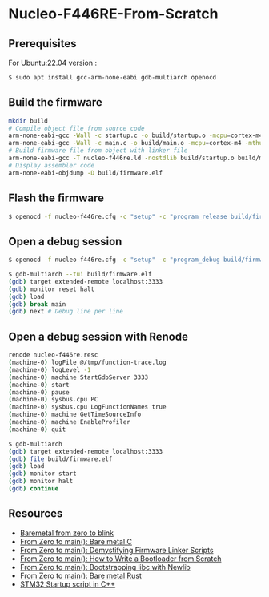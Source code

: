 # Nucleo-F446RE-From-Scratch
## Prerequisites
For Ubuntu:22.04 version :
```bash
$ sudo apt install gcc-arm-none-eabi gdb-multiarch openocd
```
## Build the firmware
```bash
mkdir build
# Compile object file from source code
arm-none-eabi-gcc -Wall -c startup.c -o build/startup.o -mcpu=cortex-m4 -mthumb -Og -g
arm-none-eabi-gcc -Wall -c main.c -o build/main.o -mcpu=cortex-m4 -mthumb -Og -g
# Build firmware file from object with linker file
arm-none-eabi-gcc -T nucleo-f446re.ld -nostdlib build/startup.o build/main.o -o build/firmware.elf
# Display assembler code
arm-none-eabi-objdump -D build/firmware.elf
```
## Flash the firmware
```bash
$ openocd -f nucleo-f446re.cfg -c "setup" -c "program_release build/firmware.elf"
```
## Open a debug session
```bash
$ openocd -f nucleo-f446re.cfg -c "setup" -c "program_debug build/firmware.elf"
```
```bash
$ gdb-multiarch --tui build/firmware.elf
(gdb) target extended-remote localhost:3333
(gdb) monitor reset halt
(gdb) load
(gdb) break main
(gdb) next # Debug line per line
```
## Open a debug session with Renode
```bash
renode nucleo-f446re.resc
(machine-0) logFile @/tmp/function-trace.log
(machine-0) logLevel -1
(machine-0) machine StartGdbServer 3333
(machine-0) start
(machine-0) pause
(machine-0) sysbus.cpu PC
(machine-0) sysbus.cpu LogFunctionNames true
(machine-0) machine GetTimeSourceInfo
(machine-0) machine EnableProfiler
(machine-0) quit
```
```bash
$ gdb-multiarch
(gdb) target extended-remote localhost:3333
(gdb) file build/firmware.elf
(gdb) load
(gdb) monitor start
(gdb) monitor halt
(gdb) continue
```

## Resources
- [Baremetal from zero to blink](https://www.linuxembedded.fr/2021/02/bare-metal-from-zero-to-blink)
- [From Zero to main(): Bare metal C](https://interrupt.memfault.com/blog/zero-to-main-1)
- [From Zero to main(): Demystifying Firmware Linker Scripts](https://interrupt.memfault.com/blog/how-to-write-linker-scripts-for-firmware)
- [From Zero to main(): How to Write a Bootloader from Scratch](https://interrupt.memfault.com/blog/how-to-write-a-bootloader-from-scratch)
- [From Zero to main(): Bootstrapping libc with Newlib](https://interrupt.memfault.com/blog/boostrapping-libc-with-newlib#from-zero-to-main-bootstrapping-libc-with-newlib)
- [From Zero to main(): Bare metal Rust](https://interrupt.memfault.com/blog/zero-to-main-rust-1)
- [STM32 Startup script in C++](https://medium.com/@csrohit/stm32-startup-script-in-c-b01e47c55179)